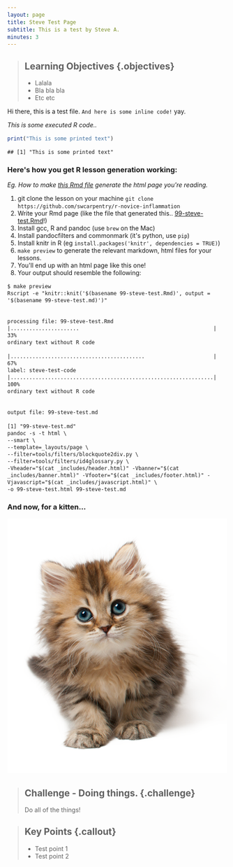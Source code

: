 ```yaml
---
layout: page
title: Steve Test Page
subtitle: This is a test by Steve A.
minutes: 3
---
```


> ## Learning Objectives {.objectives}
> * Lalala
> * Bla bla bla
> * Etc etc

Hi there, this is a test file. `And here is some inline code!` yay.

*This is some executed R code..*


```r
print("This is some printed text")
```

```
## [1] "This is some printed text"
```

### Here's how you get R lesson generation working:
_Eg. How to make [this Rmd file](https://raw.githubusercontent.com/steveandroulakis/r-novice-inflammation/gh-pages/99-steve-test.Rmd) generate the html page you're reading._

1. git clone the lesson on your machine `git clone https://github.com/swcarpentry/r-novice-inflammation`
2. Write your Rmd page (like the file that generated this.. [99-steve-test.Rmd](https://raw.githubusercontent.com/steveandroulakis/r-novice-inflammation/gh-pages/99-steve-test.Rmd)!)
3. Install gcc, R and pandoc (use `brew` on the Mac)
4. Install pandocfilters and commonmark (it's python, use `pip`)
5. Install knitr in R (eg `install.packages('knitr', dependencies = TRUE)`)
6. `make preview` to generate the relevant markdown, html files for your lessons.
7. You'll end up with an html page like this one!
8. Your output should resemble the following:

```
$ make preview
Rscript -e "knitr::knit('$(basename 99-steve-test.Rmd)', output = '$(basename 99-steve-test.md)')"


processing file: 99-steve-test.Rmd
|......................                                           |  33%
ordinary text without R code

|...........................................                      |  67%
label: steve-test-code
|.................................................................| 100%
ordinary text without R code


output file: 99-steve-test.md

[1] "99-steve-test.md"
pandoc -s -t html \
--smart \
--template=_layouts/page \
--filter=tools/filters/blockquote2div.py \
--filter=tools/filters/id4glossary.py \
-Vheader="$(cat _includes/header.html)" -Vbanner="$(cat _includes/banner.html)" -Vfooter="$(cat _includes/footer.html)" -Vjavascript="$(cat _includes/javascript.html)" \
-o 99-steve-test.html 99-steve-test.md
```

### And now, for a kitten...
<img src="fig/kitten.png" alt="A Kitten" />

> ## Challenge - Doing things. {.challenge}
>
> Do all of the things!

> ## Key Points {.callout}
>
> * Test point 1
> * Test point 2
